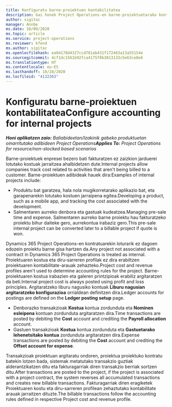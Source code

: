 ```yaml
---
title: Konfiguratu barne-proiektuen kontabilitatea
description: Gai honek Project Operations-en barne-proiektuetarako kontabilitate-praktikak ezartzeko moduari buruzko informazioa eskaintzen du.
author: sigitac
manager: Annbe
ms.date: 10/09/2020
ms.topic: article
ms.service: project-operations
ms.reviewer: kfend
ms.author: sigitac
ms.openlocfilehash: ea04178d4327ccd701ab431f172463a13a55154e
ms.sourcegitcommit: 4cf1dc1561b92fca4175f0b3813133c5e63ce8e6
ms.translationtype: HT
ms.contentlocale: eu-ES
ms.lasthandoff: 10/28/2020
ms.locfileid: "4132363"
---
```

# <a name="configure-accounting-for-internal-projects"></a><span data-ttu-id="4d1e8-103">Konfiguratu barne-proiektuen kontabilitatea</span><span class="sxs-lookup"><span data-stu-id="4d1e8-103">Configure accounting for internal projects</span></span>

<span data-ttu-id="4d1e8-104">_**Honi aplikatzen zaio:** Baliabideetan/Izakinik gabeko produktuetan oinarritutako adibideen Project Operations_</span><span class="sxs-lookup"><span data-stu-id="4d1e8-104">_**Applies To:** Project Operations for resource/non-stocked based scenarios_</span></span>

<span data-ttu-id="4d1e8-105">Barne-proiektuek enpresei bezero bati fakturatzen ez zaizkion jarduerei lotutako kostuak jarraitzea ahalbidetzen dute.</span><span class="sxs-lookup"><span data-stu-id="4d1e8-105">Internal projects allow companies track cost related to activities that aren't being billed to a customer.</span></span> <span data-ttu-id="4d1e8-106">Barne-proiektuen adibideak hauek dira:</span><span class="sxs-lookup"><span data-stu-id="4d1e8-106">Examples of internal projects include:</span></span>

- <span data-ttu-id="4d1e8-107">Produktu bat garatzea, hala nola mugikorretarako aplikazio bat, eta garapenarekin lotutako kostuen jarraipena egitea.</span><span class="sxs-lookup"><span data-stu-id="4d1e8-107">Developing a product, such as a mobile app, and tracking the cost associated with the development.</span></span>
- <span data-ttu-id="4d1e8-108">Salmentaren aurreko denbora eta gastuak kudeatzea.</span><span class="sxs-lookup"><span data-stu-id="4d1e8-108">Managing pre-sale time and expense.</span></span> <span data-ttu-id="4d1e8-109">Salmentaren aurreko barne proiektu hau fakturatzeko proiektu bihur daiteke gero, aurrekontua irabaziz gero.</span><span class="sxs-lookup"><span data-stu-id="4d1e8-109">This pre-sale internal project can be converted later to a billable project if quote is won.</span></span>

<span data-ttu-id="4d1e8-110">Dynamics 365 Project Operations-en kontratuarekin loturarik ez dagoen edozein proiektu barne gisa hartzen da.</span><span class="sxs-lookup"><span data-stu-id="4d1e8-110">Any project not associated with a contract in Dynamics 365 Project Operations is treated as internal.</span></span> <span data-ttu-id="4d1e8-111">Proiektuaren kostua eta diru-sarreren profilak ez dira erabiltzen proiektuaren kontabilitate-arauak zehazteko.</span><span class="sxs-lookup"><span data-stu-id="4d1e8-111">Project cost and revenue profiles aren't used to determine accounting rules for the project.</span></span> <span data-ttu-id="4d1e8-112">Barne-proiektuaren kostua irabazien eta galeren printzipioak erabiliz argitaratzen da beti.</span><span class="sxs-lookup"><span data-stu-id="4d1e8-112">Internal project cost is always posted using profit and loss principles.</span></span> <span data-ttu-id="4d1e8-113">Argitaratzeko liburu nagusiko kontuak **Liburu nagusian argitaratzeko konfigurazioa** orrialdean definitzen dira.</span><span class="sxs-lookup"><span data-stu-id="4d1e8-113">Ledger accounts for postings are defined on the **Ledger posting setup** page.</span></span>

- <span data-ttu-id="4d1e8-114">Denborazko transakzioak **Kostua** kontua zordunduta eta **Nominen esleipena** kontuan zordunduta argitaratzen dira.</span><span class="sxs-lookup"><span data-stu-id="4d1e8-114">Time transactions are posted by debiting the **Cost** account and crediting the **Payroll allocation** account.</span></span>
- <span data-ttu-id="4d1e8-115">Gastuen transakzioak **Kostua** kontua zordunduta eta **Gastuetarako lehenetsitako kontua** zordunduta argitaratzen dira.</span><span class="sxs-lookup"><span data-stu-id="4d1e8-115">Expense transactions are posted by debiting the **Cost** account and crediting the **Offset account for expense**.</span></span>

<span data-ttu-id="4d1e8-116">Transakzioak proiektuan argitaratu ondoren, proiektua proiektuko kontratu batekin lotzen bada, sistemak metatutako transakzio guztiak alderantzikatzen ditu eta fakturagarriak diren transakzio berriak sortzen ditu.</span><span class="sxs-lookup"><span data-stu-id="4d1e8-116">After transactions are posted to the project, if the project is associated with a project contract, the system reverses all accumulated transactions and creates new billable transactions.</span></span> <span data-ttu-id="4d1e8-117">Fakturagarriak diren eragiketek Proiektuaren kostu eta diru-sarreren profilean zehaztutako kontabilitate arauak jarraitzen dituzte.</span><span class="sxs-lookup"><span data-stu-id="4d1e8-117">The billable transactions follow the accounting rules defined in respective Project cost and revenue profile.</span></span>


